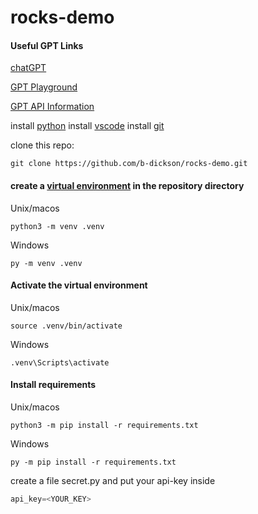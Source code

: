 # rocks-demo

#### Useful GPT Links

[chatGPT](https://chatgpt.com/)

[GPT Playground](https://platform.openai.com/playground)

[GPT API Information](https://platform.openai.com/)


install [python](https://www.python.org/downloads/)
install [vscode](https://code.visualstudio.com/)
install [git](https://github.com/git-guides/install-git)

clone this repo:
```
git clone https://github.com/b-dickson/rocks-demo.git
```

#### create a [virtual environment](https://packaging.python.org/en/latest/guides/installing-using-pip-and-virtual-environments/) in the repository directory

Unix/macos
```
python3 -m venv .venv
```

Windows
```
py -m venv .venv
```

#### Activate the virtual environment

Unix/macos
```
source .venv/bin/activate
```

Windows
```
.venv\Scripts\activate
```

#### Install requirements

Unix/macos
```
python3 -m pip install -r requirements.txt
```

Windows
```
py -m pip install -r requirements.txt
```

create a file secret.py and put your api-key inside
```py
api_key=<YOUR_KEY>
```